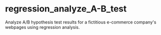 # regression_analyze_A-B_test
Analyze A/B hypothesis test results for a fictitious e-commerce company's webpages using regression analysis.
